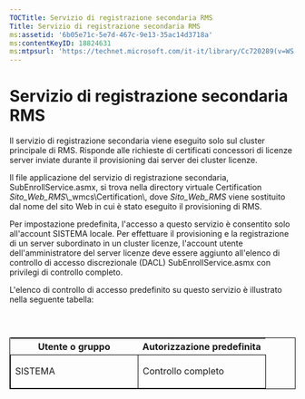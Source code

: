 ```yaml
---
TOCTitle: Servizio di registrazione secondaria RMS
Title: Servizio di registrazione secondaria RMS
ms:assetid: '6b05e71c-5e7d-467c-9e13-35ac14d3718a'
ms:contentKeyID: 18824631
ms:mtpsurl: 'https://technet.microsoft.com/it-it/library/Cc720289(v=WS.10)'
---
```


Servizio di registrazione secondaria RMS
========================================

Il servizio di registrazione secondaria viene eseguito solo sul cluster principale di RMS. Risponde alle richieste di certificati concessori di licenze server inviate durante il provisioning dai server dei cluster licenze.

Il file applicazione del servizio di registrazione secondaria, SubEnrollService.asmx, si trova nella directory virtuale Certification *Sito\_Web\_RMS*\\\_wmcs\\Certification\\, dove *Sito\_Web\_RMS* viene sostituito dal nome del sito Web in cui è stato eseguito il provisioning di RMS.

Per impostazione predefinita, l'accesso a questo servizio è consentito solo all'account SISTEMA locale. Per effettuare il provisioning e la registrazione di un server subordinato in un cluster licenze, l'account utente dell'amministratore del server licenze deve essere aggiunto all'elenco di controllo di accesso discrezionale (DACL) SubEnrollService.asmx con privilegi di controllo completo.

L'elenco di controllo di accesso predefinito su questo servizio è illustrato nella seguente tabella:

###  

<p> </p>
<table style="border:1px solid black;">
<colgroup>
<col width="50%" />
<col width="50%" />
</colgroup>
<thead>
<tr class="header">
<th>Utente o gruppo</th>
<th>Autorizzazione predefinita</th>
</tr>
</thead>
<tbody>
<tr class="odd">
<td style="border:1px solid black;"><p>SISTEMA</p></td>
<td style="border:1px solid black;"><p>Controllo completo</p></td>
</tr>  
</tbody>  
</table>
